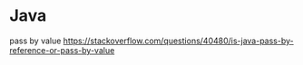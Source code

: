 # Java

pass by value 
https://stackoverflow.com/questions/40480/is-java-pass-by-reference-or-pass-by-value
